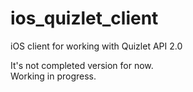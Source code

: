 ios_quizlet_client
==================

iOS client for working with Quizlet API 2.0

It's not completed version for now.<br>
Working in progress.
